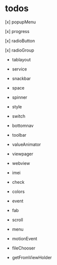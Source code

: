# todos
[x] popupMenu

[x] progress

[x] radioButton

[x] radioGroup

- tablayout

- service
- snackbar
- space
- spinner
- style
- switch
- bottomnav
- toolbar
- valueAnimator
- viewpager
- webview
- imei
- check
- colors
- event
- fab
- scroll
- menu
- motionEvent

- fileChooser

- getFromViewHolder